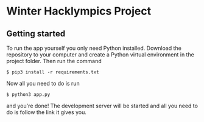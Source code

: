 # Winter Hacklympics Project

## Getting started

To run the app yourself you only need Python installed. Download the repository to your computer and create a Python virtual environment in the project folder. Then run the command

```
$ pip3 install -r requirements.txt
```

Now all you need to do is run

```
$ python3 app.py
```

and you're done! The development server will be started and all you need to do is follow the link it gives you.
